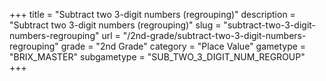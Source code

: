 +++
title = "Subtract two 3-digit numbers (regrouping)"
description = "Subtract two 3-digit numbers (regrouping)"
slug = "subtract-two-3-digit-numbers-regrouping"
url = "/2nd-grade/subtract-two-3-digit-numbers-regrouping"
grade = "2nd Grade"
category = "Place Value"
gametype = "BRIX_MASTER"
subgametype = "SUB_TWO_3_DIGIT_NUM_REGROUP"
+++